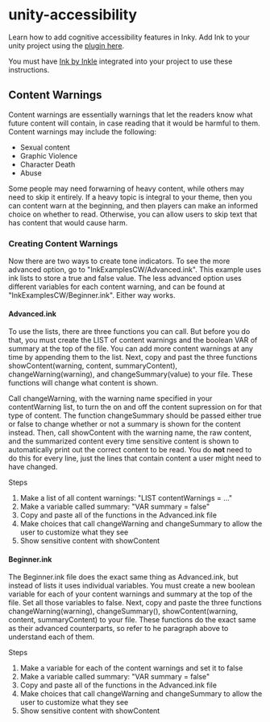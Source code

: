# unity-accessibility
Learn how to add cognitive accessibility features in Inky. Add Ink to your unity project using the [plugin here](https://assetstore.unity.com/packages/tools/integration/ink-unity-integration-60055).

You must have [Ink by Inkle](https://www.inklestudios.com/ink/) integrated into your project to use these instructions. 

<h2>Content Warnings</h2>
Content warnings are essentially warnings that let the readers know what future content will contain, in case reading that it would be harmful to them. 
Content warnings may include the following: 
<ul>
  <li>Sexual content</li>
  <li>Graphic Violence</li>
  <li>Character Death</li>
  <li>Abuse</li>
 </ul>

<p>Some people may need forwarning of heavy content, while others may need to skip it entirely. If a heavy topic is integral to your theme, then you can content warn at the beginning, and then players can make an informed choice on whether to read. Otherwise, you can allow users to skip text that has content that would cause harm.</p>

<h3>Creating Content Warnings</h3>
Now there are two ways to create tone indicators. To see the more advanced option, go to "InkExamplesCW/Advanced.ink". This example uses ink lists to store a true and false value. The less advanced option uses different variables for each content warning, and can be found at "InkExamplesCW/Beginner.ink". Either way works. 

<h4>Advanced.ink</h4>
<p>To use the lists, there are three functions you can call. But before you do that, you must create the LIST of content warnings and the boolean VAR of summary at the top of the file. You can add more content warnings at any time by appending them to the list. Next, copy and past the three functions  showContent(warning, content, summaryContent), changeWarning(warning), and changeSummary(value) to your file. These functions will change what content is shown.</p>

<p>Call changeWarning, with the warning name specified in your contentWarning list, to turn the on and off the content supression on for that type of content. The function changeSummary should be passed either true or false to change whether or not a summary is shown for the content instead. Then, call showContent with the warning name, the raw content, and the summarized content every time sensitive content is shown to automatically print out the correct content to be read. You do <b>not</b> need to do this for every line, just the lines that contain content a user might need to have changed.</p>

Steps
<ol>
  <li>Make a list of all content warnings: "LIST contentWarnings = ..."</li>
  <li>Make a variable called summary: "VAR summary = false"</li>
  <li>Copy and paste all of the functions in the Advanced.ink file</li>
  <li>Make choices that call changeWarning and changeSummary to allow the user to customize what they see</li>
  <li>Show sensitive content with showContent</li>
 </ol>

<h4>Beginner.ink</h4>
<p>The Beginner.ink file does the exact same thing as Advanced.ink, but instead of lists it uses individual variables. You must create a new boolean variable for each of your content warnings and summary at the top of the file. Set all those variables to false. Next, copy and paste the three functions changeWarning(warning), changeSummary(),  showContent(warning, content, summaryContent) to your file. These functions do the exact same as their advanced counterparts, so refer to he paragraph above to understand each of them.</p>

Steps
<ol>
  <li>Make a variable for each of the content warnings and set it to false</li>
  <li>Make a variable called summary: "VAR summary = false"</li>
  <li>Copy and paste all of the functions in the Advanced.ink file</li>
  <li>Make choices that call changeWarning and changeSummary to allow the user to customize what they see</li>
  <li>Show sensitive content with showContent</li>
 </ol>

